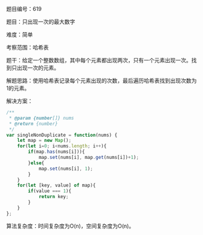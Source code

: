 题目编号：619

题目：只出现一次的最大数字

难度：简单

考察范围：哈希表

题干：给定一个整数数组，其中每个元素都出现两次，只有一个元素出现一次。找到只出现一次的元素。

解题思路：使用哈希表记录每个元素出现的次数，最后遍历哈希表找到出现次数为1的元素。

解决方案：

```javascript
/**
 * @param {number[]} nums
 * @return {number}
 */
var singleNonDuplicate = function(nums) {
    let map = new Map();
    for(let i=0; i<nums.length; i++){
        if(map.has(nums[i])){
            map.set(nums[i], map.get(nums[i])+1);
        }else{
            map.set(nums[i], 1);
        }
    }
    for(let [key, value] of map){
        if(value === 1){
            return key;
        }
    }
};
```

算法复杂度：时间复杂度为O(n)，空间复杂度为O(n)。